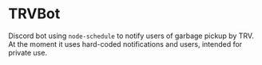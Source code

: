 # TRVBot

Discord bot using `node-schedule` to notify users of garbage pickup by TRV.
At the moment it uses hard-coded notifications and users, intended for private use.
